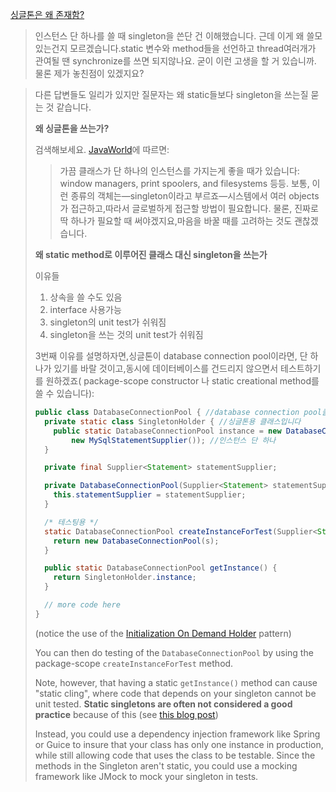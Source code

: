 [싱글톤은 왜 존재함?](https://stackoverflow.com/questions/4979023/why-are-there-java-singleton-classes-when-would-you-need-to-use-one)

>인스턴스 단 하나를 쓸 때 singleton을 쓴단 건 이해했습니다. 근데 이게 왜 쓸모있는건지 모르겠습니다.static 변수와 method들을 선언하고 thread여러개가 관여될 땐 synchronize를 쓰면 되지않나요. 굳이 이런 고생을 할 거 있습니까. 물론 제가 놓친점이 있겠지요?

> 다른 답변들도 일리가 있지만 질문자는 왜 static들보다 singleton을 쓰는질 묻는 것 같습니다.
>
> **왜 싱글톤을 쓰는가?**
>
> 검색해보세요. [JavaWorld](http://www.javaworld.com/javaworld/jw-04-2003/jw-0425-designpatterns.html)에 따르면:
>
> > 가끔 클래스가 단 하나의 인스턴스를 가지는게 좋을 때가 있습니다: window managers, print spoolers, and filesystems 등등. 보통, 이런 종류의 객체는—singleton이라고 부르죠—시스템에서 여러 objects가 접근하고,따라서 글로벌하게 접근할 방법이 필요합니다. 물론, 진짜로 딱 하나가 필요할 때 써야겠지요,마음을 바꿀 때를 고려하는 것도 괜찮겠습니다.
>
> **왜 static method로 이루어진 클래스 대신 singleton을 쓰는가**
>
> 이유들
>
> 1. 상속을 쓸 수도 있음
> 2. interface 사용가능
> 3. singleton의 unit test가 쉬워짐
> 4. singleton을 쓰는 것의 unit test가 쉬워짐
>
> 3번째 이유를 설명하자면,싱글톤이 database connection pool이라면, 단 하나가 있기를 바랄 것이고,동시에 데이터베이스를 건드리지 않으면서 테스트하기를 원하겠죠( package-scope constructor 나 static creational method를 쓸 수 있습니다):
>
> ```java
> public class DatabaseConnectionPool { //database connection pool클래스입니다
>   private static class SingletonHolder { //싱글톤용 클래스입니다
>     public static DatabaseConnectionPool instance = new DatabaseConnectionPool(
>         new MySqlStatementSupplier()); //인스턴스 단 하나
>   }
> 
>   private final Supplier<Statement> statementSupplier;
> 
>   private DatabaseConnectionPool(Supplier<Statement> statementSupplier) {
>     this.statementSupplier = statementSupplier;
>   }
> 
>   /* 테스팅용 */
>   static DatabaseConnectionPool createInstanceForTest(Supplier<Statement> s) {
>     return new DatabaseConnectionPool(s);
>   }
> 
>   public static DatabaseConnectionPool getInstance() {
>     return SingletonHolder.instance;
>   }
> 
>   // more code here
> }
> ```
>
> (notice the use of the [Initialization On Demand Holder](http://www.cs.umd.edu/~pugh/java/memoryModel/jsr-133-faq.html#dcl) pattern)
>
> You can then do testing of the `DatabaseConnectionPool` by using the package-scope `createInstanceForTest` method.
>
> Note, however, that having a static `getInstance()` method can cause "static cling", where code that depends on your singleton cannot be unit tested. **Static singletons are often not considered a good practice** because of this (see [this blog post](http://misko.hevery.com/2008/08/17/singletons-are-pathological-liars/))
>
> Instead, you could use a dependency injection framework like Spring or Guice to insure that your class has only one instance in production, while still allowing code that uses the class to be testable. Since the methods in the Singleton aren't static, you could use a mocking framework like JMock to mock your singleton in tests.
